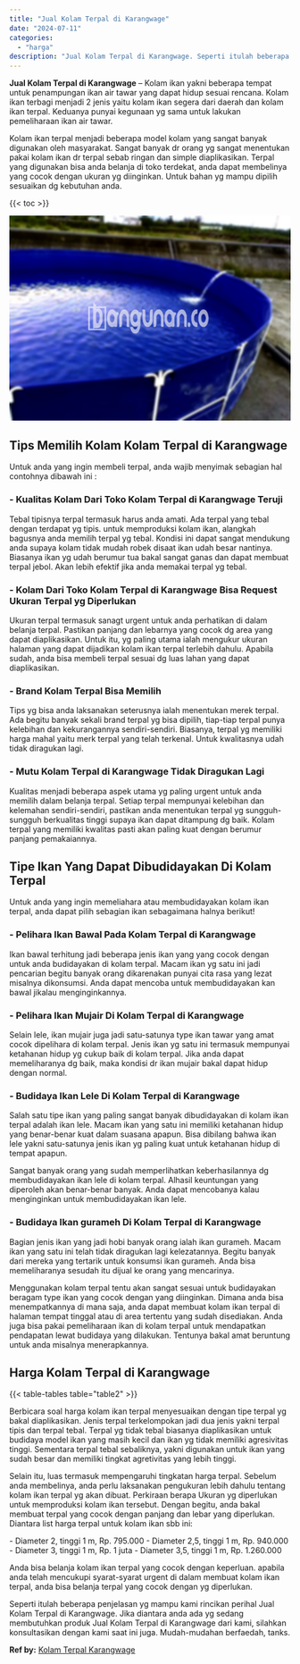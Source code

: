 ```yaml
---
title: "Jual Kolam Terpal di Karangwage"
date: "2024-07-11"
categories: 
  - "harga"
description: "Jual Kolam Terpal di Karangwage. Seperti itulah beberapa penjelasan yg mampu kami rincikan perihal Jual Kolam Terpal di Karangwage. Jika diantara anda ada yg..."
---
```


**Jual Kolam Terpal di Karangwage** – Kolam ikan yakni beberapa tempat untuk penampungan ikan air tawar yang dapat hidup sesuai rencana. Kolam ikan terbagi menjadi 2 jenis yaitu kolam ikan segera dari daerah dan kolam ikan terpal. Keduanya punyai kegunaan yg sama untuk lakukan pemeliharaan ikan air tawar.

Kolam ikan terpal menjadi beberapa model kolam yang sangat banyak digunakan oleh masyarakat. Sangat banyak dr orang yg sangat menentukan pakai kolam ikan dr terpal sebab ringan dan simple diaplikasikan. Terpal yang digunakan bisa anda belanja di toko terdekat, anda dapat membelinya yang cocok dengan ukuran yg diinginkan. Untuk bahan yg mampu dipilih sesuaikan dg kebutuhan anda.

{{< toc >}}

![Jual Kolam Terpal di Karangwage](/images/jual-kolam-terpal-57.png)

## Tips Memilih Kolam Kolam Terpal di Karangwage

Untuk anda yang ingin membeli terpal, anda wajib menyimak sebagian hal contohnya dibawah ini :

### \- Kualitas Kolam Dari Toko Kolam Terpal di Karangwage Teruji

Tebal tipisnya terpal termasuk harus anda amati. Ada terpal yang tebal dengan terdapat yg tipis. untuk memproduksi kolam ikan, alangkah bagusnya anda memilih terpal yg tebal. Kondisi ini dapat sangat mendukung anda supaya kolam tidak mudah robek disaat ikan udah besar nantinya. Biasanya ikan yg udah berumur tua bakal sangat ganas dan dapat membuat terpal jebol. Akan lebih efektif jika anda memakai terpal yg tebal.

### \- Kolam Dari Toko Kolam Terpal di Karangwage Bisa Request Ukuran Terpal yg Diperlukan

Ukuran terpal termasuk sanagt urgent untuk anda perhatikan di dalam belanja terpal. Pastikan panjang dan lebarnya yang cocok dg area yang dapat diaplikasikan. Untuk itu, yg paling utama ialah mengukur ukuran halaman yang dapat dijadikan kolam ikan terpal terlebih dahulu. Apabila sudah, anda bisa membeli terpal sesuai dg luas lahan yang dapat diaplikasikan.

### \- Brand Kolam Terpal Bisa Memilih

Tips yg bisa anda laksanakan seterusnya ialah menentukan merek terpal. Ada begitu banyak sekali brand terpal yg bisa dipilih, tiap-tiap terpal punya kelebihan dan kekurangannya sendiri-sendiri. Biasanya, terpal yg memiliki harga mahal yaitu merk terpal yang telah terkenal. Untuk kwalitasnya udah tidak diragukan lagi.

### \- Mutu Kolam Terpal di Karangwage Tidak Diragukan Lagi

Kualitas menjadi beberapa aspek utama yg paling urgent untuk anda memilih dalam belanja terpal. Setiap terpal mempunyai kelebihan dan kelemahan sendiri-sendiri, pastikan anda menentukan terpal yg sungguh-sungguh berkualitas tinggi supaya ikan dapat ditampung dg baik. Kolam terpal yang memiliki kwalitas pasti akan paling kuat dengan berumur panjang pemakaiannya.

## Tipe Ikan Yang Dapat Dibudidayakan Di Kolam Terpal

Untuk anda yang ingin memeliahara atau membudidayakan kolam ikan terpal, anda dapat pilih sebagian ikan sebagaimana halnya berikut!

### \- Pelihara Ikan Bawal Pada Kolam Terpal di Karangwage

Ikan bawal terhitung jadi beberapa jenis ikan yang yang cocok dengan untuk anda budidayakan di kolam terpal. Macam ikan yg satu ini jadi pencarian begitu banyak orang dikarenakan punyai cita rasa yang lezat misalnya dikonsumsi. Anda dapat mencoba untuk membudidayakan kan bawal jikalau menginginkannya.

### \- Pelihara Ikan Mujair Di Kolam Terpal di Karangwage

Selain lele, ikan mujair juga jadi satu-satunya type ikan tawar yang amat cocok dipelihara di kolam terpal. Jenis ikan yg satu ini termasuk mempunyai ketahanan hidup yg cukup baik di kolam terpal. Jika anda dapat memeliharanya dg baik, maka kondisi dr ikan mujair bakal dapat hidup dengan normal.

### \- Budidaya Ikan Lele Di Kolam Terpal di Karangwage

Salah satu tipe ikan yang paling sangat banyak dibudidayakan di kolam ikan terpal adalah ikan lele. Macam ikan yang satu ini memiliki ketahanan hidup yang benar-benar kuat dalam suasana apapun. Bisa dibilang bahwa ikan lele yakni satu-satunya jenis ikan yg paling kuat untuk ketahanan hidup di tempat apapun.

Sangat banyak orang yang sudah memperlihatkan keberhasilannya dg membudidayakan ikan lele di kolam terpal. Alhasil keuntungan yang diperoleh akan benar-benar banyak. Anda dapat mencobanya kalau menginginkan untuk membudidayakan ikan lele.

### \- Budidaya Ikan gurameh Di Kolam Terpal di Karangwage

Bagian jenis ikan yang jadi hobi banyak orang ialah ikan gurameh. Macam ikan yang satu ini telah tidak diragukan lagi kelezatannya. Begitu banyak dari mereka yang tertarik untuk konsumsi ikan gurameh. Anda bisa memeliharanya sesudah itu dijual ke orang yang mencarinya.

Menggunakan kolam terpal tentu akan sangat sesuai untuk budidayakan beragam type ikan yang cocok dengan yang diinginkan. Dimana anda bisa menempatkannya di mana saja, anda dapat membuat kolam ikan terpal di halaman tempat tinggal atau di area tertentu yang sudah disediakan. Anda juga bisa pakai pemeliharaan ikan di kolam terpal untuk mendapatkan pendapatan lewat budidaya yang dilakukan. Tentunya bakal amat beruntung untuk anda misalnya menerapkannya.

## Harga Kolam Terpal di Karangwage

{{< table-tables table="table2" >}}

Berbicara soal harga kolam ikan terpal menyesuaikan dengan tipe terpal yg bakal diaplikasikan. Jenis terpal terkelompokan jadi dua jenis yakni terpal tipis dan terpal tebal. Terpal yg tidak tebal biasanya diaplikasikan untuk budidaya model ikan yang masih kecil dan ikan yg tidak memiliki agresivitas tinggi. Sementara terpal tebal sebaliknya, yakni digunakan untuk ikan yang sudah besar dan memiliki tingkat agretivitas yang lebih tinggi.

Selain itu, luas termasuk mempengaruhi tingkatan harga terpal. Sebelum anda membelinya, anda perlu laksanakan pengukuran lebih dahulu tentang kolam ikan terpal yg akan dibuat. Perkiraan berapa Ukuran yg diperlukan untuk memproduksi kolam ikan tersebut. Dengan begitu, anda bakal membuat terpal yang cocok dengan panjang dan lebar yang diperlukan. Diantara list harga terpal untuk kolam ikan sbb ini:

\- Diameter 2, tinggi 1 m, Rp. 795.000 - Diameter 2,5, tinggi 1 m, Rp. 940.000 - Diameter 3, tinggi 1 m, Rp. 1 juta - Diameter 3,5, tinggi 1 m, Rp. 1.260.000

Anda bisa belanja kolam ikan terpal yang cocok dengan keperluan. apabila anda telah mencukupi syarat-syarat urgent di dalam membuat kolam ikan terpal, anda bisa belanja terpal yang cocok dengan yg diperlukan.

Seperti itulah beberapa penjelasan yg mampu kami rincikan perihal Jual Kolam Terpal di Karangwage. Jika diantara anda ada yg sedang membutuhkan produk Jual Kolam Terpal di Karangwage dari kami, silahkan konsultasikan dengan kami saat ini juga. Mudah-mudahan berfaedah, tanks.

**Ref by:** [Kolam Terpal Karangwage](https://id.wikipedia.org/wiki/Kolam)
